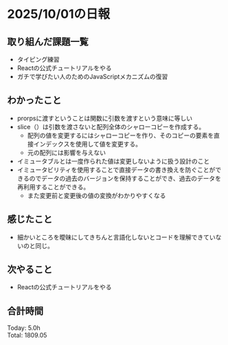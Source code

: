 # 2025/10/01の日報
## 取り組んだ課題一覧
* タイピング練習
* Reactの公式チュートリアルをやる
* ガチで学びたい人のためのJavaScriptメカニズムの復習
## わかったこと 
* prorpsに渡すということは関数に引数を渡すという意味に等しい
* slice（）は引数を渡さないと配列全体のシャローコピーを作成する。
  * 配列の値を変更するにはシャローコピーを作り、そのコピーの要素を直接インデックスを使用して値を変更する。
  * 元の配列には影響を与えない
* イミュータブルとは一度作られた値は変更しないように扱う設計のこと 
* イミュータビリティを使用することで直接データの書き換えを防ぐことができるのでデータの過去のバージョンを保持することができ、過去のデータを再利用することができる。
  * また変更前と変更後の値の変換がわかりやすくなる
## 感じたこと
* 細かいところを曖昧にしてきちんと言語化しないとコードを理解できていないのと同じ。
## 次やること
* Reactの公式チュートリアルをやる
##  合計時間 
Today: 5.0h<br>
Total: 1809.05
